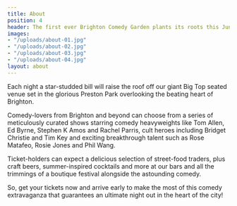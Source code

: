 ```yaml
---
title: About
position: 4
header: The first ever Brighton Comedy Garden plants its roots this June with five nights of sensational stand-up from the likes of Qi star Alan Davies, 8 Out OF 10 Cats Sean Lock, German Comedy Ambassador Henning Wehn, multi award-winning Sara Pascoe, The Last Leg’s Adam Hills, lo-fi master David O’Doherty and many, many more.
images:
- "/uploads/about-01.jpg"
- "/uploads/about-02.jpg"
- "/uploads/about-03.jpg"
- "/uploads/about-04.jpg"
layout: about
---
```


Each night a star-studded bill will raise the roof off our giant Big Top seated venue set in the glorious Preston Park overlooking the beating heart of Brighton.

Comedy-lovers from Brighton and beyond can choose from a series of meticulously curated shows starring comedy heavyweights like Tom Allen, Ed Byrne, Stephen K Amos and Rachel Parris, cult heroes including Bridget Christie and Tim Key and exciting breakthrough talent such as Rose Matafeo, Rosie Jones and Phil Wang.

Ticket-holders can expect a delicious selection of street-food traders, plus craft beers, summer-inspired cocktails and more at our bars and all the trimmings of a boutique festival alongside the astounding comedy.

So, get your tickets now and arrive early to make the most of this comedy extravaganza that guarantees an ultimate night out in the heart of the city!